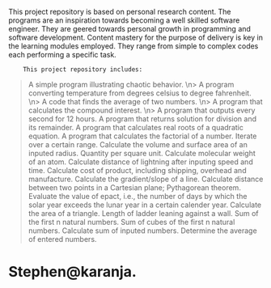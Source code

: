This project repository is based on personal research content.
The programs are an inspiration towards becoming a well skilled software engineer. They are geered towards personal growth in programming and software development. Content mastery for the purpose of delivery is key in the learning modules employed.
They range from simple to complex codes each performing a specific task.

        This project repository includes:
> A simple program illustrating chaotic behavior.
\n> A program converting temperature from degrees celsius to degree fahrenheit.
\n> A code that finds the average of two numbers.
\n> A program that calculates the compound interest.
\n> A program that outputs every second for 12 hours.
> A program that returns solution for division and its remainder.
> A program that calculates real roots of a quadratic equation.
> A program that calculates the factorial of a number.
> Iterate over a certain range.
> Calculate the volume and surface area of an inputed radius.
> Quantity per square unit.
> Calculate molecular weight of an atom.
> Calculate distance of lightning after inputing speed and time.
> Calculate cost of product, including shipping, overhead and manufacture.
> Calculate the gradient/slope of a line.
> Calculate distance between two points in a Cartesian plane; Pythagorean theorem.
> Evaluate the value of epact, i.e., the number of days by which the solar year exceeds the lunar year in a certain calender year.
> Calculate the area of a triangle.
> Length of ladder leaning against a wall.
> Sum of the first n natural numbers.
> Sum of cubes of the first n natural numbers.
> Calculate sum of inputed numbers.
> Determine the average of entered numbers.

# Stephen@karanja.
